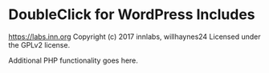 # DoubleClick for WordPress Includes #
https://labs.inn.org
Copyright (c) 2017 innlabs, willhaynes24
Licensed under the GPLv2 license.

Additional PHP functionality goes here.